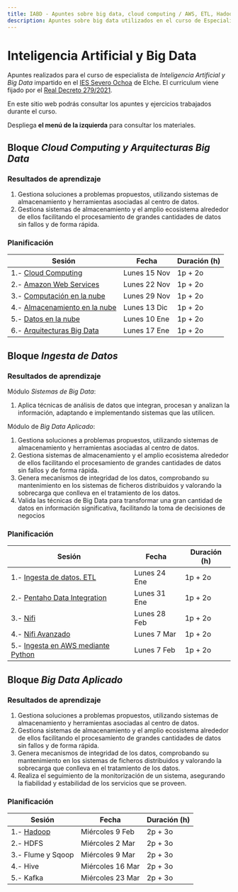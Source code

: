 ```yaml
---
title: IABD - Apuntes sobre big data, cloud computing / AWS, ETL, Hadoop y Spark.
description: Apuntes sobre big data utilizados en el curso de Especialista de Inteligencia Artificial y Big Data, centrados en el uso de la nube mediante AWS, la realización de ETL, Hadoop y la analítica de datos mediante Spark. 
---
```


# Inteligencia Artificial y Big Data

Apuntes realizados para el curso de especialista de *Inteligencia Artificial y Big Data* impartido en el [IES Severo Ochoa](https://portal.edu.gva.es/03013224) de Elche. El curriculum viene fijado por el [Real Decreto 279/2021](https://www.boe.es/eli/es/rd/2021/04/20/279/dof/spa/pdf).

En este sitio web podrás consultar los apuntes y ejercicios trabajados durante el curso.

Despliega **el menú de la izquierda** para consultar los materiales.

## Bloque *Cloud Computing y Arquitecturas Big Data*

### Resultados de aprendizaje

1. Gestiona soluciones a problemas propuestos, utilizando sistemas de almacenamiento y herramientas asociadas al centro de datos.
2. Gestiona sistemas de almacenamiento y el amplio ecosistema alrededor de ellos facilitando el procesamiento de grandes cantidades de datos sin fallos y de forma rápida.

### Planificación

| Sesión                                                                  | Fecha         | Duración (h) |
| ---------                                                               | -----         | --------- |
| 1.- [Cloud Computing](apuntes/nube01.md)                                | Lunes 15 Nov  | 1p + 2o   |
| 2.- [Amazon Web Services](apuntes/nube02aws.md)                         | Lunes 22 Nov  | 1p + 2o   |
| 3.- [Computación en la nube](apuntes/nube03computacion.md)              | Lunes 29 Nov  | 1p + 2o   |
| 4.- [Almacenamiento en la nube](apuntes/nube04almacenamiento.md)        | Lunes 13 Dic  | 1p + 2o   |
| 5.- [Datos en la nube](apuntes/nube05datos.md)                          | Lunes 10 Ene  | 1p + 2o   |
| 6.- [Arquitecturas Big Data](apuntes/arquitecturas01.md)                | Lunes 17 Ene  | 1p + 2o   |

## Bloque *Ingesta de Datos*

### Resultados de aprendizaje

Módulo *Sistemas de Big Data*:

1. Aplica técnicas de análisis de datos que integran, procesan y analizan la información, adaptando e implementando sistemas que las utilicen.

Módulo de *Big Data Aplicado*:

1. Gestiona soluciones a problemas propuestos, utilizando sistemas de almacenamiento y herramientas asociadas al centro de datos.
2. Gestiona sistemas de almacenamiento y el amplio ecosistema alrededor de ellos facilitando el procesamiento de grandes cantidades de datos sin fallos y de forma rápida.
3. Genera mecanismos de integridad de los datos, comprobando su mantenimiento en los sistemas de ficheros distribuidos y valorando la sobrecarga que conlleva en el tratamiento de los datos.
5. Valida las técnicas de Big Data para transformar una gran cantidad de datos en información significativa, facilitando la toma de decisiones de negocios

### Planificación

| Sesión                                                            | Fecha           | Duración (h) |
| ---------                                                         | -----           | --------- |
| 1.- [Ingesta de datos. ETL](apuntes/ingesta01.md)                 | Lunes 24 Ene    | 1p + 2o   |
| 2.- [Pentaho Data Integration](apuntes/ingesta02pentaho.md)       | Lunes 31 Ene    | 1p + 2o   |
| 3.- [Nifi](apuntes/ingesta03nifi1.md)                             | Lunes 28 Feb    | 1p + 2o   |
| 4.- [Nifi Avanzado](apuntes/ingesta04nifi2.md)                    | Lunes 7 Mar     | 1p + 2o   |
| 5.- [Ingesta en AWS mediante Python](apuntes/ingesta05python.md)  | Lunes 7 Feb     | 1p + 2o   |


## Bloque *Big Data Aplicado*

### Resultados de aprendizaje

1. Gestiona soluciones a problemas propuestos, utilizando sistemas de almacenamiento y herramientas asociadas al centro de datos.
2. Gestiona sistemas de almacenamiento y el amplio ecosistema alrededor de ellos facilitando el procesamiento de grandes cantidades de datos sin fallos y de forma rápida.
3. Genera mecanismos de integridad de los datos, comprobando su mantenimiento en los  sistemas de ficheros distribuidos y valorando la sobrecarga que conlleva en el tratamiento de los datos.
4. Realiza el seguimiento de la monitorización de un sistema, asegurando la fiabilidad y estabilidad de los servicios que se proveen.

### Planificación

| Sesión                                              | Fecha               | Duración (h) |
| ---------                                           | -----               | --------- |
| 1.- [Hadoop](apuntes/bdaplicado01hadoop.md)         | Miércoles 9 Feb     | 2p + 3o   |
| 2.- HDFS              | Miércoles 2 Mar       | 2p + 3o   |
| 3.- Flume y Sqoop     | Miércoles 9 Mar       | 2p + 3o   |
| 4.- Hive              | Miércoles 16 Mar      | 2p + 3o   |
| 5.- Kafka             | Miércoles 23 Mar      | 2p + 3o   |

<!--
## Bloque *Analítica de Datos*

| 2.- [HDFS](apuntes/bdaplicado02hdfs.md)             | Miércoles 16 Feb    | 2p + 3o   |
| 3.- [Flume y Sqoop](apuntes/bdaplicado03flume.md)   | Miércoles 23 Feb    | 2p + 3o   |
| 4.- [Hive](apuntes/bdaplicado04hive.md)             | Miércoles 2 Mar     | 2p + 3o   |
| 5.- Kafka          | Miércoles 9 Mar     | 2p + 3o   |

### Resultados de aprendizaje

1. Gestiona soluciones a problemas propuestos, utilizando sistemas de almacenamiento y herramientas asociadas al centro de datos.
2. Gestiona sistemas de almacenamiento y el amplio ecosistema alrededor de ellos facilitando el procesamiento de grandes cantidades de datos sin fallos y de forma rápida.
5. Valida las técnicas de Big Data para transformar una gran cantidad de datos en información significativa, facilitando la toma de decisiones de negocios

### Planificación

| Sesión                      | Fecha              | Duración (h) |
| ---------                   | -----              | --------- |
| 1.- Spark                   | Miércoles 30 Mar   | 2p + 3o   |
| 2.- Spark RDD               | Miércoles 6 Abr   | 2p + 3o   |
| 3.- Spark Avanzado          | Miércoles 6 Abr    | 2p + 3o   |
| 4.- Spark SQL               | Miércoles 27 Abr    | 2p + 3o   |
| 5.- Spark Streaming I       | Miércoles 27 Abr   | 2p + 3o   |
| 6.- Spark Streaming II      | Miércoles 3 May   | 2p + 3o   |

-->
